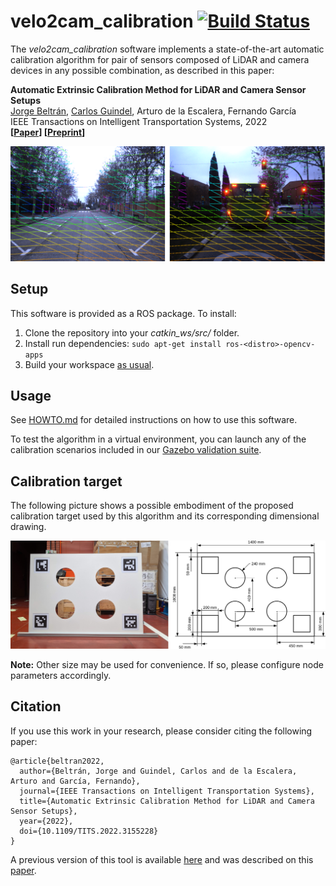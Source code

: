 # velo2cam_calibration [![Build Status](https://build.ros.org/view/Ndev/job/Ndev__velo2cam_calibration__ubuntu_focal_amd64/badge/icon)](https://build.ros.org/view/Ndev/job/Ndev__velo2cam_calibration__ubuntu_focal_amd64/)

The *velo2cam_calibration* software implements a state-of-the-art automatic calibration algorithm for pair of sensors composed of LiDAR and camera devices in any possible combination, as described in this paper: 

**Automatic Extrinsic Calibration Method for LiDAR and Camera Sensor Setups**  
[Jorge Beltrán](https://beltransen.github.io/), [Carlos Guindel](https://cguindel.github.io/), Arturo de la Escalera, Fernando García  
IEEE Transactions on Intelligent Transportation Systems, 2022  
**\[[Paper](https://ieeexplore.ieee.org/abstract/document/9733276)\] \[[Preprint](https://arxiv.org/abs/2101.04431)\]**

![real results](screenshots/real_results.png)

## Setup ##
This software is provided as a ROS package. To install:
1. Clone the repository into your *catkin_ws/src/* folder.
2. Install run dependencies: ```sudo apt-get install ros-<distro>-opencv-apps```
3. Build your workspace [as usual](http://wiki.ros.org/ROS/Tutorials/BuildingPackages).

## Usage ##
See [HOWTO.md](HOWTO.md) for detailed instructions on how to use this software.

To test the algorithm in a virtual environment, you can launch any of the calibration scenarios included in our [Gazebo validation suite](https://github.com/beltransen/velo2cam_gazebo).

## Calibration target ##
The following picture shows a possible embodiment of the proposed calibration target used by this algorithm and its corresponding dimensional drawing.

![calibration target](screenshots/calibration_target_real_scheme_journal.png)

**Note:** Other size may be used for convenience. If so, please configure node parameters accordingly.

## Citation ##
If you use this work in your research, please consider citing the following paper:

```
@article{beltran2022,  
  author={Beltrán, Jorge and Guindel, Carlos and de la Escalera, Arturo and García, Fernando},  
  journal={IEEE Transactions on Intelligent Transportation Systems},   
  title={Automatic Extrinsic Calibration Method for LiDAR and Camera Sensor Setups},   
  year={2022}, 
  doi={10.1109/TITS.2022.3155228}
}
```

A previous version of this tool is available [here](https://github.com/beltransen/velo2cam_calibration/tree/v1.0) and was described on this [paper](https://doi.org/10.1109/ITSC.2017.8317829). 
